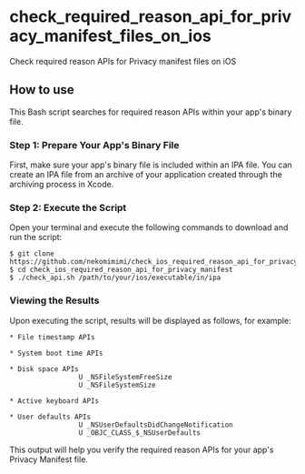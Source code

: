 # check_required_reason_api_for_privacy_manifest_files_on_ios
Check required reason APIs for Privacy manifest files on iOS

## How to use
This Bash script searches for required reason APIs within your app's binary file.
### Step 1: Prepare Your App's Binary File
First, make sure your app's binary file is included within an IPA file.  You can create an IPA file from an archive of your application created through the archiving process in Xcode.

###  Step 2: Execute the Script
Open your terminal and execute the following commands to download and run the script:
```
$ git clone https://github.com/nekomimimi/check_ios_required_reason_api_for_privacy_manifest.git
$ cd check_ios_required_reason_api_for_privacy_manifest
$ ./check_api.sh /path/to/your/ios/executable/in/ipa
```
###  Viewing the Results
Upon executing the script, results will be displayed as follows, for example:

```
* File timestamp APIs

* System boot time APIs

* Disk space APIs
                 U _NSFileSystemFreeSize
                 U _NSFileSystemSize

* Active keyboard APIs

* User defaults APIs
                 U _NSUserDefaultsDidChangeNotification
                 U _OBJC_CLASS_$_NSUserDefaults
```
This output will help you verify the required reason APIs for your app's Privacy Manifest file.

